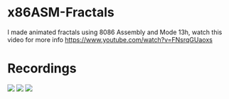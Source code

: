 # x86ASM-Fractals
I made animated fractals using 8086 Assembly and Mode 13h, watch this video for more info https://www.youtube.com/watch?v=FNsrqGUaoxs 

# Recordings

![](https://github.com/ArTicZera/x86ASM-Fractals/blob/main/XOR%20AND%20OR/Tests/XOR.gif)
![](https://github.com/ArTicZera/x86ASM-Fractals/blob/main/XOR%20AND%20OR/Tests/AND.gif)
![](https://github.com/ArTicZera/x86ASM-Fractals/blob/main/XOR%20AND%20OR/Tests/OR.gif)

